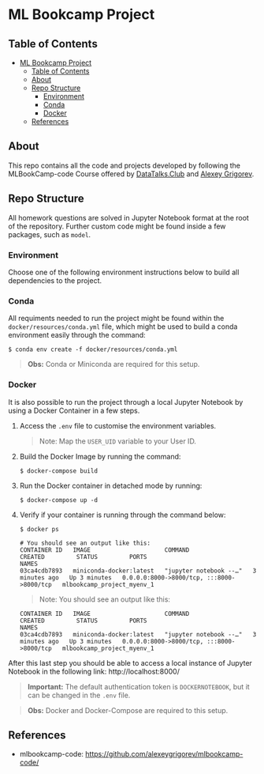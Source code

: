 # ML Bookcamp Project

## Table of Contents
- [ML Bookcamp Project](#ml-bookcamp-project)
  - [Table of Contents](#table-of-contents)
  - [About](#about)
  - [Repo Structure](#repo-structure)
    - [Environment](#environment)
    - [Conda](#conda)
    - [Docker](#docker)
  - [References](#references)


## About
This repo contains all the code and projects developed by following the MLBookCamp-code Course offered by [DataTalks.Club](https://datatalks.club/) and [Alexey Grigorev](https://github.com/alexeygrigorev).

## Repo Structure
All homework questions are solved in Jupyter Notebook format at the root of the repository. Further custom code might be found inside a few packages, such as `model`.

### Environment
Choose one of the following environment instructions below to build all dependencies to the project.

### Conda
All requiments needed to run the project might be found within the `docker/resources/conda.yml` file, which might be used to build a conda environment easily through the command:
```
$ conda env create -f docker/resources/conda.yml
```
> **Obs:** Conda or Miniconda are required for this setup.

### Docker
It is also possible to run the project through a local Jupyter Notebook by using a Docker Container in a few steps. 

1. Access the `.env` file to customise the environment variables.
    > Note: Map the `USER_UID` variable to your User ID.

2. Build the Docker Image by running the command:
    ```
    $ docker-compose build
    ```

3. Run the Docker container in detached mode by running:
    ``` 
    $ docker-compose up -d
    ```
4. Verify if your container is running through the command below:
    ```
    $ docker ps

    # You should see an output like this:
    CONTAINER ID   IMAGE                     COMMAND                  CREATED         STATUS         PORTS                                       NAMES
    03ca4cdb7893   miniconda-docker:latest   "jupyter notebook --…"   3 minutes ago   Up 3 minutes   0.0.0.0:8000->8000/tcp, :::8000->8000/tcp   mlbookcamp_project_myenv_1
    ```
    > Note: You should see an output like this:
    ```
    CONTAINER ID   IMAGE                     COMMAND                  CREATED         STATUS         PORTS                                       NAMES
    03ca4cdb7893   miniconda-docker:latest   "jupyter notebook --…"   3 minutes ago   Up 3 minutes   0.0.0.0:8000->8000/tcp, :::8000->8000/tcp   mlbookcamp_project_myenv_1
    ```

After this last step you should be able to access a local instance of Jupyter Notebook in the following link: http://localhost:8000/
> **Important:** The default authentication token is `DOCKERNOTEBOOK`, but it can be changed in the `.env` file.

> **Obs:** Docker and Docker-Compose are required to this setup.

## References
- mlbookcamp-code: https://github.com/alexeygrigorev/mlbookcamp-code/